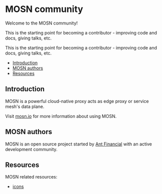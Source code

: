 # MOSN community
Welcome to the MOSN community!

This is the starting point for becoming a contributor - improving code and docs, giving talks, etc.

This is the starting point for becoming a contributor - improving code and docs, giving talks, etc.

- [Introduction](#introduction)
- [MOSN authors](#mosn-authors)
- [Resources](#resources)

## Introduction

MOSN is a powerful cloud-native proxy acts as edge proxy or service mesh's data plane.

Visit [mosn.io](https://mosn.io) for more information about using MOSN.

## MOSN authors

MOSN is an open source project started by [Ant Financial](https://www.antfin.com/) with an active development community.

## Resources

MOSN related resources:

- [icons](icons)